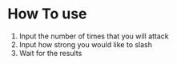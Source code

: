# How To use
1. Input the number of times that you will attack
2. Input how strong you would like to slash
3. Wait for the results
